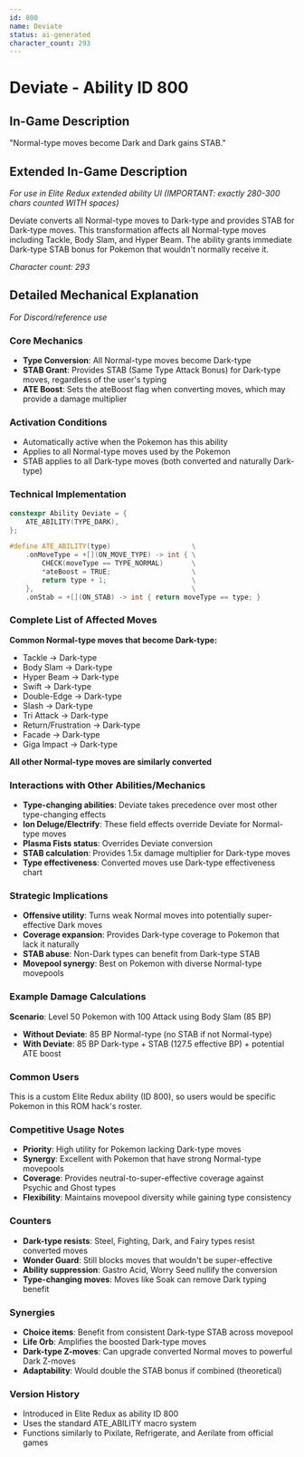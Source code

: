 ```yaml
---
id: 800
name: Deviate
status: ai-generated
character_count: 293
---
```


# Deviate - Ability ID 800

## In-Game Description
"Normal-type moves become Dark and Dark gains STAB."

## Extended In-Game Description
*For use in Elite Redux extended ability UI (IMPORTANT: exactly 280-300 chars counted WITH spaces)*

Deviate converts all Normal-type moves to Dark-type and provides STAB for Dark-type moves. This transformation affects all Normal-type moves including Tackle, Body Slam, and Hyper Beam. The ability grants immediate Dark-type STAB bonus for Pokemon that wouldn't normally receive it.

*Character count: 293*

## Detailed Mechanical Explanation
*For Discord/reference use*

### Core Mechanics
- **Type Conversion**: All Normal-type moves become Dark-type
- **STAB Grant**: Provides STAB (Same Type Attack Bonus) for Dark-type moves, regardless of the user's typing
- **ATE Boost**: Sets the ateBoost flag when converting moves, which may provide a damage multiplier

### Activation Conditions
- Automatically active when the Pokemon has this ability
- Applies to all Normal-type moves used by the Pokemon
- STAB applies to all Dark-type moves (both converted and naturally Dark-type)

### Technical Implementation
```cpp
constexpr Ability Deviate = {
    ATE_ABILITY(TYPE_DARK),
};

#define ATE_ABILITY(type)                    \
    .onMoveType = +[](ON_MOVE_TYPE) -> int { \
        CHECK(moveType == TYPE_NORMAL)       \
        *ateBoost = TRUE;                    \
        return type + 1;                     \
    },                                       \
    .onStab = +[](ON_STAB) -> int { return moveType == type; }
```

### Complete List of Affected Moves
**Common Normal-type moves that become Dark-type:**
- Tackle → Dark-type
- Body Slam → Dark-type  
- Hyper Beam → Dark-type
- Swift → Dark-type
- Double-Edge → Dark-type
- Slash → Dark-type
- Tri Attack → Dark-type
- Return/Frustration → Dark-type
- Facade → Dark-type
- Giga Impact → Dark-type

**All other Normal-type moves are similarly converted**

### Interactions with Other Abilities/Mechanics
- **Type-changing abilities**: Deviate takes precedence over most other type-changing effects
- **Ion Deluge/Electrify**: These field effects override Deviate for Normal-type moves
- **Plasma Fists status**: Overrides Deviate conversion
- **STAB calculation**: Provides 1.5x damage multiplier for Dark-type moves
- **Type effectiveness**: Converted moves use Dark-type effectiveness chart

### Strategic Implications
- **Offensive utility**: Turns weak Normal moves into potentially super-effective Dark moves
- **Coverage expansion**: Provides Dark-type coverage to Pokemon that lack it naturally
- **STAB abuse**: Non-Dark types can benefit from Dark-type STAB
- **Movepool synergy**: Best on Pokemon with diverse Normal-type movepools

### Example Damage Calculations
**Scenario**: Level 50 Pokemon with 100 Attack using Body Slam (85 BP)
- **Without Deviate**: 85 BP Normal-type (no STAB if not Normal-type)
- **With Deviate**: 85 BP Dark-type + STAB (127.5 effective BP) + potential ATE boost

### Common Users
This is a custom Elite Redux ability (ID 800), so users would be specific Pokemon in this ROM hack's roster.

### Competitive Usage Notes
- **Priority**: High utility for Pokemon lacking Dark-type moves
- **Synergy**: Excellent with Pokemon that have strong Normal-type movepools
- **Coverage**: Provides neutral-to-super-effective coverage against Psychic and Ghost types
- **Flexibility**: Maintains movepool diversity while gaining type consistency

### Counters
- **Dark-type resists**: Steel, Fighting, Dark, and Fairy types resist converted moves
- **Wonder Guard**: Still blocks moves that wouldn't be super-effective
- **Ability suppression**: Gastro Acid, Worry Seed nullify the conversion
- **Type-changing moves**: Moves like Soak can remove Dark typing benefit

### Synergies
- **Choice items**: Benefit from consistent Dark-type STAB across movepool
- **Life Orb**: Amplifies the boosted Dark-type moves
- **Dark-type Z-moves**: Can upgrade converted Normal moves to powerful Dark Z-moves
- **Adaptability**: Would double the STAB bonus if combined (theoretical)

### Version History
- Introduced in Elite Redux as ability ID 800
- Uses the standard ATE_ABILITY macro system
- Functions similarly to Pixilate, Refrigerate, and Aerilate from official games